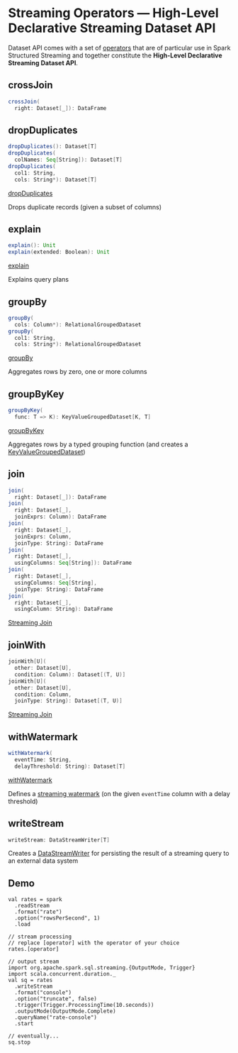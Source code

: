 # Streaming Operators &mdash; High-Level Declarative Streaming Dataset API

Dataset API comes with a set of [operators](#operators) that are of particular use in Spark Structured Streaming and together constitute the **High-Level Declarative Streaming Dataset API**.

## <span id="crossJoin"> crossJoin

```scala
crossJoin(
  right: Dataset[_]): DataFrame
```

## <span id="dropDuplicates"> dropDuplicates

```scala
dropDuplicates(): Dataset[T]
dropDuplicates(
  colNames: Seq[String]): Dataset[T]
dropDuplicates(
  col1: String,
  cols: String*): Dataset[T]
```

[dropDuplicates](spark-sql-streaming-Dataset-dropDuplicates.md)

Drops duplicate records (given a subset of columns)

## <span id="explain"> explain

```scala
explain(): Unit
explain(extended: Boolean): Unit
```

[explain](spark-sql-streaming-Dataset-explain.md)

Explains query plans

## <span id="groupBy"> groupBy

```scala
groupBy(
  cols: Column*): RelationalGroupedDataset
groupBy(
  col1: String,
  cols: String*): RelationalGroupedDataset
```

[groupBy](spark-sql-streaming-Dataset-groupBy.md)

Aggregates rows by zero, one or more columns

## <span id="groupByKey"> groupByKey

```scala
groupByKey(
  func: T => K): KeyValueGroupedDataset[K, T]
```

[groupByKey](spark-sql-streaming-Dataset-groupByKey.md)

Aggregates rows by a typed grouping function (and creates a [KeyValueGroupedDataset](KeyValueGroupedDataset.md))

## <span id="join"> join

```scala
join(
  right: Dataset[_]): DataFrame
join(
  right: Dataset[_],
  joinExprs: Column): DataFrame
join(
  right: Dataset[_],
  joinExprs: Column,
  joinType: String): DataFrame
join(
  right: Dataset[_],
  usingColumns: Seq[String]): DataFrame
join(
  right: Dataset[_],
  usingColumns: Seq[String],
  joinType: String): DataFrame
join(
  right: Dataset[_],
  usingColumn: String): DataFrame
```

[Streaming Join](spark-sql-streaming-join.md)

## <span id="joinWith"> joinWith

```scala
joinWith[U](
  other: Dataset[U],
  condition: Column): Dataset[(T, U)]
joinWith[U](
  other: Dataset[U],
  condition: Column,
  joinType: String): Dataset[(T, U)]
```

[Streaming Join](spark-sql-streaming-join.md)

## <span id="withWatermark"> withWatermark

```scala
withWatermark(
  eventTime: String,
  delayThreshold: String): Dataset[T]
```

[withWatermark](spark-sql-streaming-Dataset-withWatermark.md)

Defines a [streaming watermark](spark-sql-streaming-watermark.md) (on the given `eventTime` column with a delay threshold)

## <span id="writeStream"> writeStream

```scala
writeStream: DataStreamWriter[T]
```

Creates a [DataStreamWriter](spark-sql-streaming-DataStreamWriter.md) for persisting the result of a streaming query to an external data system

## Demo

```text
val rates = spark
  .readStream
  .format("rate")
  .option("rowsPerSecond", 1)
  .load

// stream processing
// replace [operator] with the operator of your choice
rates.[operator]

// output stream
import org.apache.spark.sql.streaming.{OutputMode, Trigger}
import scala.concurrent.duration._
val sq = rates
  .writeStream
  .format("console")
  .option("truncate", false)
  .trigger(Trigger.ProcessingTime(10.seconds))
  .outputMode(OutputMode.Complete)
  .queryName("rate-console")
  .start

// eventually...
sq.stop
```
